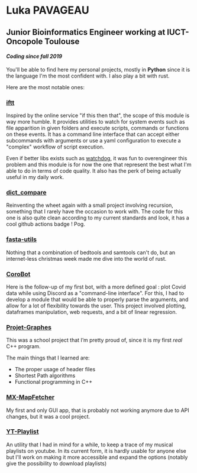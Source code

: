 # Luka PAVAGEAU
## Junior Bioinformatics Engineer working at IUCT-Oncopole Toulouse

#### *Coding since fall 2019*

You'll be able to find here my personal projects, mostly in **Python** since it is the language I'm the most confident with. I also play a bit with rust.

Here are the most notable ones:

### [iftt](https://github.com/LukaP-BB/iftt)
Inspired by the online service "if this then that", the scope of this module is way more humble. 
It provides utilities to watch for system events such as file apparition in given folders and execute scripts, commands or functions on these events.
It has a command line interface that can accept either subcommands with arguments or use a yaml configuration to execute a "complex" workflow of script execution.

Even if better libs exists such as [watchdog](https://pypi.org/project/watchdog/), it was fun to overengineer this problem and this module is for now the one that represent the best what I'm able to do in terms of code quality.
It also has the perk of being actually useful in my daily work.


### [dict_compare](https://github.com/LukaP-BB/dict_compare)
Reinventing the wheet again with a small project involving recursion, something that I rarely have the occasion to work with. 
The code for this one is also quite clean according to my current standards and look, it has a cool github actions badge ! Pog.

### [fasta-utils](https://github.com/LukaP-BB/fasta_utils)
Nothing that a combination of bedtools and samtools can't do, but an internet-less christmas week made me dive into the world of rust.

### [CoroBot](https://github.com/LukaP-BB/CoroBot)
Here is the follow-up of my first bot, with a more defined goal : plot Covid data while using Discord as a "command-line interface". For this, I had to develop a module that would be able to properly parse the arguments, and allow for a lot of flexibility towards the user. This project involved plotting, dataframes manipulation, web requests, and a bit of linear regression. 

### [Projet-Graphes](https://github.com/LukaP-BB/Projet-Graphes)
This was a school project that I’m pretty proud of, since it is my first *real* C++ program.

The main things that I learned are:
- The proper usage of header files
- Shortest Path algorithms
- Functional programming in C++

### [MX-MapFetcher](https://github.com/LukaP-BB/MX-MapFetcher)
My first and only GUI app, that is probably not working anymore due to API changes, but it was a cool project.

### [YT-Playlist](https://github.com/LukaP-BB/YT-Playlist)
An utility that I had in mind for a while, to keep a trace of my musical playlists on youtube. In its current form, it is hardly usable for anyone else but I'll work on making it more accessible and expand the options (notably give the possibility to download playlists)
